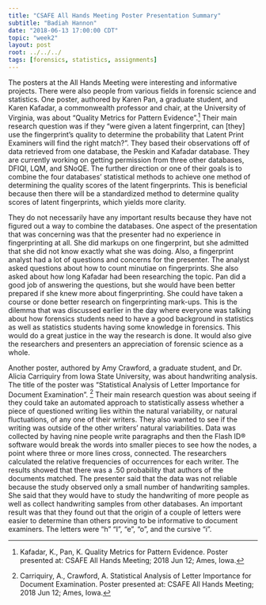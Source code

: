 ```yaml
---
title: "CSAFE All Hands Meeting Poster Presentation Summary"
subtitle: "Badiah Hannon"
date: "2018-06-13 17:00:00 CDT"
topic: "week2"
layout: post
root: ../../../
tags: [forensics, statistics, assignments]
---
```



The posters at the All Hands Meeting were interesting and informative projects. There were also people from various fields in forensic science and statistics.  One poster, authored by   Karen Pan, a graduate student, and Karen Kafadar, a commonwealth professor and chair, at the University of Virginia, was about “Quality Metrics for Pattern Evidence”.[^1] Their main research question was if they “were given a latent fingerprint, can [they] use the fingerprint’s quality to determine the probability that Latent Print Examiners will find the right match?”. They based their observations off of data retrieved from one database, the Peskin and Kafadar database. They are currently working on getting permission from three other databases, DFIQI, LQM, and SNoQE. The further direction or one of their goals is to combine the four databases’ statistical methods to achieve one method of determining the quality scores of the latent fingerprints. This is beneficial because then there will be a standardized method to determine quality scores of latent fingerprints, which yields more clarity. 
  
  They do not necessarily have any important results because they have not figured out a way to combine the databases. One aspect of the presentation that was concerning was that the presenter had no experience in fingerprinting at all. She did markups on one fingerprint, but she admitted that she did not know exactly what she was doing. Also, a fingerprint analyst had a lot of questions and concerns for the presenter. The analyst asked questions about how to count minutiae on fingerprints. She also asked about how long Kafadar had been researching the topic. Pan did a good job of answering the questions, but she would have been better prepared if she knew more about fingerprinting. She could have taken a course or done better research on fingerprinting mark-ups. This is the dilemma that was discussed earlier in the day where everyone was talking about how forensics students need to have a good background in statistics as well as statistics students having some knowledge in forensics. This would do a great justice in the way the research is done. It would also give the researchers and presenters an appreciation of forensic science as a whole. 


  Another poster, authored by Amy Crawford, a graduate student, and Dr. Alicia Carriquiry from Iowa State University, was about handwriting analysis. The title of the poster was “Statistical Analysis of Letter Importance for Document Examination”. [^2]  Their main research question was about seeing if they could take an automated approach to statistically assess whether a piece of questioned writing lies within the natural variability, or natural fluctuations, of any one of their writers. They also wanted to see if the writing was outside of the other writers’ natural variabilities. Data was collected by having nine people write paragraphs and then the Flash ID® software would break the words into smaller pieces to see how the nodes, a point where three or more lines cross, connected. The researchers calculated the relative frequencies of occurrences for each writer. The results showed that there was a .50 probability that authors of the documents matched. The presenter said that the data was not reliable because the study observed only a small number of handwriting samples. She said that they would have to study the handwriting of more people as well as collect handwriting samples from other databases. An important result was that they found out that the origin of a couple of letters were easier to determine than others proving to be informative to document examiners. The letters were “h” “I”, “e”, “o”, and the cursive “i”.
  
[^1]: Kafadar, K., Pan, K. Quality Metrics for Pattern Evidence. Poster presented at: CSAFE All Hands Meeting; 2018 Jun 12; Ames, Iowa. 

[^2]: Carriquiry, A., Crawford, A. Statistical Analysis of Letter Importance for Document Examination. Poster presented at: CSAFE All Hands Meeting; 2018 Jun 12; Ames, Iowa. 
